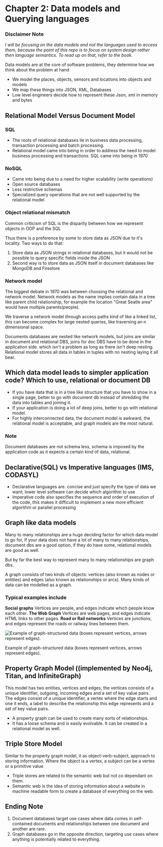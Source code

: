 # Chapter 2: Data models and Querying languages
### Disclaimer Note
*I will be focusing on the data models and not the languages used to access them, because the point of this repo is to focus on system design rather then language semantics. To read up on that, refer to the book.*

Data models are at the core of software problems, they determine how we think about the problem at hand

- We model the places, objects, sensors and locations into objects and models
- We map these things into JSON, XML, Databases
- Low level engineers decide how to represent these Json, xml in memory and bytes

## Relational Model Versus Document Model
### SQL
- The roots of relational databases lie in business data processing, transaction processing and batch processing.
- Relational model came into being in order to address the need to model business processing and transactions. SQL came into being in 1970

### NoSQL
- Came into being due to a need for higher scalability (write operations)
- Open source databases
- Less restrictive schemas
- Specialized query operations that  are not well supported by the relational model

### Object relational mismatch
Common criticism of SQL is the disparity between how we represent objects in OOP and the SQL

Thus there is a preference by some to store data as JSON due to it's locality. Two ways to do that:
 
1. Store data as JSON strings in relational databases, but it would not be possible to query
specific fields inside the JSON
2. Second way is to store data as JSON itself in document databases like MongoDB and Firestore

### Network model
The biggest debate in 1970 was between choosing the relational and network model. Network models as the name implies contain data in a tree like parent child relationship, for example the location "Great Seatle area" would have multiple parents(people).

We traverse a network model through access paths kind of like a linked list, this can become complex for large nested queries, like traversing an n dimensional space.

Documents databases are nested like network models, but joins are similar in document and relational DBS, joins for doc DBS have to be done in the application side. which isn't a problem as long as there isn't deep nesting. Relational model stores all data in tables in tuples with no nesting laying it all bear.

## Which data model leads to simpler application code? Which to use, relational or document DB
- If you have data that is in a tree like structure that you have to show in a single page, better to go with document db instead of shredding the data into tables and joining it.
- If your application is doing a lot of deep joins, better to go with relational model.
- For highly interconnected data, the document model is awkward, the relational model is acceptable,
and graph models are the most natural.

### Note
Document databases are not schema less, schema is imposed by the application code as it expects a certain kind of data, relational.

## Declarative(SQL) vs Imperative languages (IMS, CODASYL)
- Declarative languages are. concise and just specify the type of data we want; lower level software can decide which algorithm to use
- Imperative code also specifies the sequence and order of execution of the code, this makes it difficult to implement a new more efficient algorithm or parallel processing

## Graph like data models
Many to many relationships are a huge deciding factor for which data model to go for, if your data does not have a lot of
many to many relationships, document dbs are a good option, if they do have some, relational models are good as well.

But by far the best way to represent many to many relationships are graph dbs.

A graph consists of two kinds of objects: vertices (also known as nodes or entities) and
edges (also known as relationships or arcs). Many kinds of data can be modelled as a
graph. 

### Typical examples include
**Social graphs**
Vertices are people, and edges indicate which people know each other.
**The Web Graph**
Vertices are web pages, and edges indicate HTML links to other pages.
**Road or Rail networks**
Vertices are junctions, and edges represent the roads or railway lines between
them.

![Example of graph-structured data (boxes represent vertices, arrows represent
edges).](../resources/graph.png)

Example of graph-structured data (boxes represent vertices, arrows represent
edges).

## Property Graph Model ((implemented by Neo4j, Titan, and InfiniteGraph)
This model has two entities, vertices and edges, the vertices consists of a unique identifier, outgoing, incoming edges and a set of key value pairs. 
The edges consist of a unique identifier, a vertex where the edge starts and one it ends, a label to describe the relationship this edge represents and a set of key value pairs.

- A property graph can be used to create many sorts of relationships.
- It has a loose schema and is easily evolvable. It can be created in a relational model as well.

## Triple Store Model
Similar to the property graph model, it as object-verb-subject, approach to storing information.
Where the object is a vertex, a subject can be a vertex or a primitive value

- Triple stores are related to the semantic web but not co dependant on them.
- Semantic web is the idea of storing information about a website in machine readable form to create a database of everything on the 
web.

## Ending Note
1.	Document databases target use cases where data comes in self-contained documents
and relationships between one document and another are rare.
2. Graph databases go in the opposite direction, targeting use cases where anything
is potentially related to everything.





